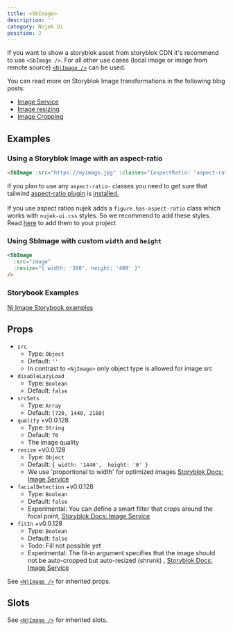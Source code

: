 ```yaml
---
title: <SbImage>
description: ''
category: Nujek Ui
position: 2
---
```


 If you want to show a storyblok asset from storyblok CDN it's recommend to use `<SbImage />`. For all other use cases (local image or image from remote source) <a href="/nujek-ui/nj-image">`<NjImage />`</a> can be used.

You can read more on Storyblok Image transformations in the following blog posts:

* [Image Service](https://www.storyblok.com/docs/image-service)
* [Image resizing](https://www.storyblok.com/docs/Guides/how-to-resize-images)
* [Image Cropping](https://www.storyblok.com/cl/custom-image-ratio)

## Examples


### Using a Storyblok Image with an aspect-ratio



```html
<SbImage :src="https://myimage.jpg" :classes="{aspectRatio: 'aspect-ratio-16/9', image:'object-cover' }" />
```

<alert>
If you plan to use any <code>aspect-ratio-</code> classes you need to get sure that tailwind <a href="https://github.com/regenrek/nuxt-storyblok-starter/blob/master/tailwind-plugins/aspect-ratio.js" target="_blank">aspect-ratio plugin</a> is <a href="https://github.com/regenrek/nuxt-storyblok-starter/blob/master/tailwind.config.js" target="_blank">installed.</a><br /><br />
If you use aspect ratios nujek adds a <code>figure.has-aspect-ratio</code> class which works with <code>nujek-ui.css</code> styles. So we recommend to add these styles. Read <a href="http://localhost:53886/getting-started/quick-start#styles">here</a> to add them to your project
</alert>

### Using SbImage with custom `width` and `height`

```html
<SbImage
  :src="image"
  :resize="{ width: '398', height: '409' }"
/>
```

### Storybook Examples

<a href="https://nujek-storybook.vercel.app/?path=/story/njimage--image" target="_blank">Nj Image Storybook examples</a>


## Props

- `src`
  - Type: `Object`
  - Default: `''`
  - In contrast to `<NjImage>` only object type is allowed for image src
- `disableLazyLoad`
  - Type: `Boolean`
  - Default: `false`
- `srcSets`
  - Type: `Array`
  - Default: `[720, 1440, 2160]`
- `quality` <badge>+v0.0.128</badge>
  - Type: `String`
  - Default: `70`
  - The image quality
- `resize` <badge>+v0.0.128</badge>
  - Type: `Object`
  - Default: `{ width: '1440',  height: '0' }`
  - We use 'proportional to width' for optimized images [Storyblok Docs: Image Service](https://www.storyblok.com/docs/image-service#resizing)
- `facialDetection` <badge>+v0.0.128</badge>
  - Type: `Boolean`
  - Default: `false`
  - Experimental: You can define a smart filter that crops around the focal point, [Storyblok Docs: Image Service](https://www.storyblok.com/docs/image-service#facial-detection-and-smart-cropping)
- `fitIn` <badge>+v0.0.128</badge>
  - Type: `Boolean`
  - Default: `false`
  - Todo: Fill not possible yet
  - Experimental: The fit-in argument specifies that the image should not be auto-cropped but auto-resized (shrunk) , [Storyblok Docs: Image Service](https://www.storyblok.com/docs/image-service#fit-in)

See <a href="/nujek-ui/nj-image">`<NjImage />`</a> for inherited props.

## Slots

See <a href="/nujek-ui/nj-image">`<NjImage />`</a> for inherited slots.